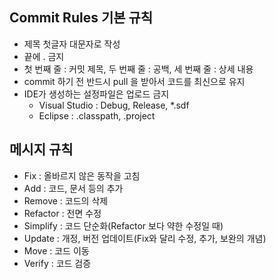 ## Commit Rules 기본 규칙
- 제목 첫글자 대문자로 작성
- 끝에 . 금지
- 첫 번째 줄 : 커밋 제목, 두 번째 줄 : 공백, 세 번째 줄 : 상세 내용
- commit 하기 전 반드시 pull 을 받아서 코드를 최신으로 유지
- IDE가 생성하는 설정파일은 업로드 금지
    - Visual Studio : Debug, Release, *.sdf
	- Eclipse : .classpath, .project

## 메시지 규칙
- Fix : 올바르지 않은 동작을 고침
- Add : 코드, 문서 등의 추가
- Remove : 코드의 삭제
- Refactor : 전면 수정
- Simplify : 코드 단순화(Refactor 보다 약한 수정일 때)
- Update : 개정, 버전 업데이트(Fix와 달리 수정, 추가, 보완의 개념)
- Move : 코드 이동
- Verify : 코드 검증



